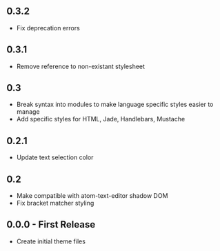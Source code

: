## 0.3.2
* Fix deprecation errors

## 0.3.1
* Remove reference to non-existant stylesheet

## 0.3
* Break syntax into modules to make language specific styles easier to manage
* Add specific styles for HTML, Jade, Handlebars, Mustache

## 0.2.1
* Update text selection color

## 0.2
* Make compatible with atom-text-editor shadow DOM
* Fix bracket matcher styling

## 0.0.0 - First Release
* Create initial theme files
